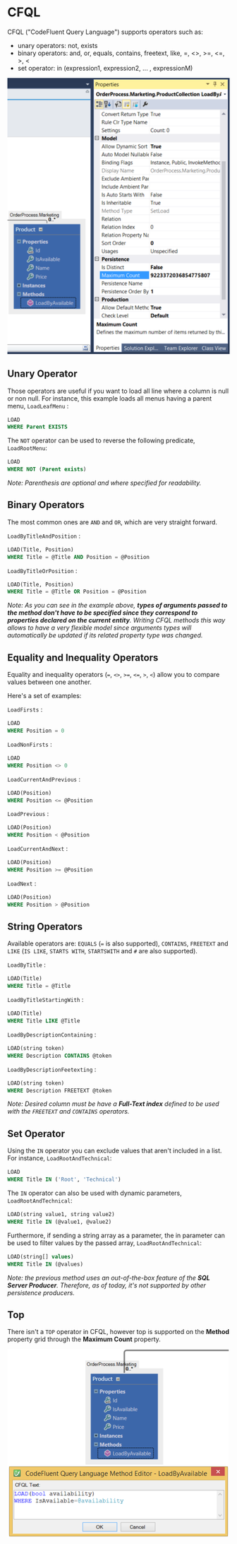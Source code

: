 # CFQL

CFQL ("CodeFluent Query Language") supports operators such as:

* unary operators: not, exists
* binary operators: and, or, equals, contains, freetext, like, =, <>, >=, <=, >, <
* set operator: in (expression1, expression2, ... , expressionM)

![](img/cfql-01.png)

## Unary Operator

Those operators are useful if you want to load all line where a column is null or non null. For instance, this example loads all menus having a parent menu, ```LoadLeafMenu``` :
```sql
LOAD
WHERE Parent EXISTS
```

The ```NOT``` operator can be used to reverse the following predicate, ```LoadRootMenu```:

```sql
LOAD
WHERE NOT (Parent exists)
```

*Note: Parenthesis are optional and where specified for readability.*

## Binary Operators

The most common ones are ```AND``` and ```OR```, which are very straight forward.

```LoadByTitleAndPosition``` :

```sql
LOAD(Title, Position)
WHERE Title = @Title AND Position = @Position
```

```LoadByTitleOrPosition``` :

```sql
LOAD(Title, Position)
WHERE Title = @Title OR Position = @Position
```

*Note: As you can see in the example above, **types of arguments passed to the method don't have to be specified since they correspond to properties declared on the current entity**. Writing CFQL methods this way allows to have a very flexible model since arguments types will automatically be updated if its related property type was changed.*

## Equality and Inequality Operators

Equality and inequality operators (```=```, ```<>```, ```>=```, ```<=```, ```>```, ```<```) allow you to compare values between one another.

Here's a set of examples:

```LoadFirsts``` :
```sql
LOAD
WHERE Position = 0
```

```LoadNonFirsts``` :
```sql
LOAD
WHERE Position <> 0
```

```LoadCurrentAndPrevious``` :
```sql
LOAD(Position)
WHERE Position <= @Position
```

```LoadPrevious``` :
```sql
LOAD(Position)
WHERE Position < @Position
```

```LoadCurrentAndNext``` :
```sql
LOAD(Position)
WHERE Position >= @Position
```

```LoadNext``` :
```sql
LOAD(Position)
WHERE Position > @Position
```

## String Operators

Available operators are: ```EQUALS``` (```=``` is also supported), ```CONTAINS```, ```FREETEXT``` and ```LIKE``` (```IS LIKE```, ```STARTS WITH```, ```STARTSWITH``` and ```#``` are also supported).

```LoadByTitle``` :
```sql
LOAD(Title)
WHERE Title = @Title
```

```LoadByTitleStartingWith``` :
```sql
LOAD(Title)
WHERE Title LIKE @Title
```

```LoadByDescriptionContaining``` :
```sql
LOAD(string token)
WHERE Description CONTAINS @token
```

```LoadByDescriptionFeetexting``` :
```sql
LOAD(string token)
WHERE Description FREETEXT @token
```

*Note: Desired column must be have a **Full-Text index** defined to be used with the ```FREETEXT``` and ```CONTAINS``` operators.*

## Set Operator

Using the ```IN``` operator you can exclude values that aren't included in a list. For instance, ```LoadRootAndTechnical```:
```sql
LOAD
WHERE Title IN ('Root', 'Technical')
```

The ```IN``` operator can also be used with dynamic parameters, ```LoadRootAndTechnical```:
```sql
LOAD(string value1, string value2)
WHERE Title IN (@value1, @value2)
```

Furthermore, if sending a string array as a parameter, the in parameter can be used to filter values by the passed array, ```LoadRootAndTechnical```:
```sql
LOAD(string[] values)
WHERE Title IN (@values)
```

*Note: the previous method uses an out-of-the-box feature of the **SQL Server Producer**. Therefore, as of today, it's not supported by other persistence producers.*

## Top

There isn't a ```TOP``` operator in CFQL, however top is supported on the **Method** property grid through the **Maximum Count** property.

![](img/cfql-02.png)